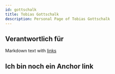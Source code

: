 ```yaml
---
id: gottschalk
title: Tobias Gottschalk
description: Personal Page of Tobias Gottschalk
---
```


## Verantwortlich für

Markdown text with [links](../AP1/hello.md)

## Ich bin noch ein Anchor link